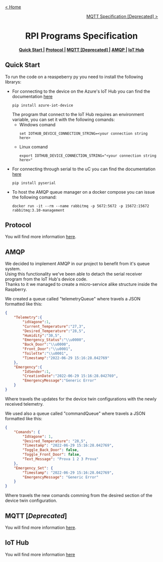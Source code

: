 [< Home](../README.md)

[<p align="right">MQTT Specification [Deprecated] ></p>](../MQTT/README.md)

**<h1 align="center">RPI Programs Specification</h1>**

<div align="center">  
<h4>
    <a href="#quick-start"> Quick Start </a>
  | <a href="#protocol"> Protocol </a>
  | <a href="#mqtt-deprecated"> MQTT [Deprecated] </a>
  | <a href="#amqp"> AMQP </a>
  | <a href="#iot-hub"> IoT Hub </a>
  
</h4>
</div>

## **Quick Start**

To run the code on a reaspeberry py you need to install the following librarys:

<ul>
<li>
For connecting to the device on the Azure&#39;s IoT Hub you can find the documentation <a href="https://github.com/Azure/azure-iot-sdk-python">here</a>
<pre>
<code>pip <span class="hljs-keyword">install</span> azure-iot-device</code>
</pre>
The program that connect to the IoT Hub requires an environment variable, you can set it with the following comands:

<ul>
<li>
Windows comand
<pre>
<code class="lang-cmd"><span class="hljs-keyword">set</span> IOTHUB_DEVICE_CONNECTION_STRING=&lt;your connection string here&gt;</code>
</pre>
</li>

<li>
Linux comand
<pre>
<code class="lang-bash"><span class="hljs-keyword">export</span> IOTHUB_DEVICE_CONNECTION_STRING=<span class="hljs-string">"&lt;your connection string here&gt;"</span></code>
</pre>
</li>
</ul>

<li>
For connecting through serial to the uC you can find the documentation <a href="https://github.com/pyserial/pyserial">here</a>
<pre>
<code class="lang-cmd">pip <span class="hljs-keyword">install</span> pyserial</code>
</pre>
</li>

<li>
To host the AMQP queue manager on a docker compose you can issue the following comand:
<pre><code class="lang-bash">docker run -it --rm --name rabbitmq -<span class="hljs-selector-tag">p</span> <span class="hljs-number">5672</span>:<span class="hljs-number">5672</span> -<span class="hljs-selector-tag">p</span> <span class="hljs-number">15672</span>:<span class="hljs-number">15672</span> rabbitmq:<span class="hljs-number">3.10</span>-management
</code></pre>
</li>
</ul>

## **Protocol**

You will find more information [here](../Protocol/README.md).

## **AMQP**

We decided to implement AMQP in our project to benefit from it's queue system.   
Using this functionality we've been able to detach the serial receiver program from the IoT Hub's device code.   
Thanks to it we managed to create a micro-service alike structure inside the Raspberry.

We created a queue called "telemetryQueue" where travels a JSON formatted like this:

``` JSON
{
    "Telemetry":{
        "idVagone":1,
        "Current_Temperature":"27,3",
        "Desired_Temperature":"28,5",
        "Humidity":"30,5",
        "Emergency_Status":"\\u0000",
        "Back_Door":"\\u0000",
        "Front_Door":"\\u0001",
        "Toilette":"\\u0001",
        "Timestamp":"2022-06-29 15:16:28.042769"
    },
    "Emergency":{
        "IdSender":1,
        "CreationDate":"2022-06-29 15:16:28.042769",
        "EmergencyMessage":"Generic Error"
    }
}
```

Where travels the updates for the device twin configurations with the newly received telemetry.

We used also a queue called "commandQueue" where travels a JSON formatted like this:

``` JSON
{
    "Comands": {
        "IdVagone": 1,
        "Desired_Temperature": "28,5",
        "Timestamp": "2022-06-29 15:16:28.042769",
        "Toggle_Back_Door": false,
        "Toggle_Front_Door": false,
        "Text_Message": "Prova 1 2 3 Prova"
    },
    "Emergency_Set": {
        "Timestamp": "2022-06-29 15:16:28.042769",
        "EmergencyMessage": "Generic Error"
    }
}
```

Where travels the new comands comming from the desired section of the device twin configuration.

## **MQTT** [*Deprecated*]

You will find more information [here](../MQTT/README.md).

## **IoT Hub**

You will find more information [here](../IoT_Hub/README.md)